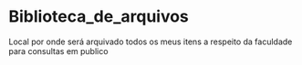 # Biblioteca_de_arquivos
Local por onde será arquivado todos os meus itens a respeito da faculdade para consultas em publico 
